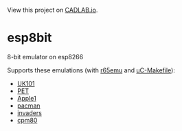 View this project on [CADLAB.io](https://cadlab.io/project/24808). 

# esp8bit
8-bit emulator on esp8266

Supports these emulations (with [r65emu](https://github.com/jscrane/r65emu) and [uC-Makefile](https://github.com/jscrane/uC-Makefile)):
- [UK101](https://github.com/jscrane/UK101)
- [PET](https://github.com/jscrane/PET)
- [Apple1](https://github.com/jscrane/Apple1)
- [pacman](https://github.com/jscrane/pacman)
- [invaders](https://github.com/jscrane/invaders)
- [cpm80](https://github.com/jscrane/cpm80)

